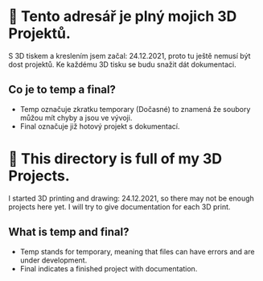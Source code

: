 
# 🧄 Tento adresář je plný mojich 3D Projektů.

S 3D tiskem a kreslením jsem začal: 24.12.2021, proto tu ještě nemusí být dost projektů. Ke každému 3D tisku se budu snažit dát dokumentaci.

## Co je to temp a final?

- Temp označuje zkratku temporary (Dočasné) to znamená že soubory můžou mít chyby a jsou ve vývoji.
- Final označuje již hotový projekt s dokumentací. 


# 🧄 This directory is full of my 3D Projects.

I started 3D printing and drawing: 24.12.2021, so there may not be enough projects here yet. I will try to give documentation for each 3D print.

## What is temp and final?

- Temp stands for temporary, meaning that files can have errors and are under development.
- Final indicates a finished project with documentation. 
